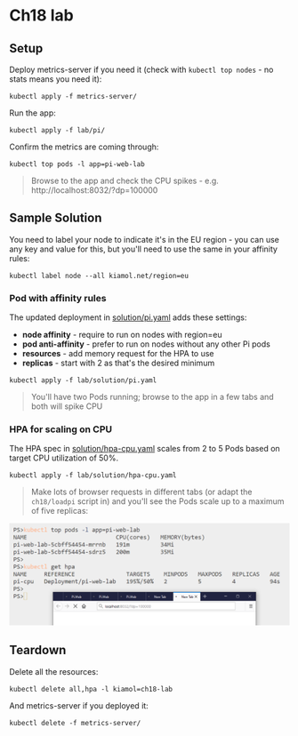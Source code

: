 # Ch18 lab

## Setup

Deploy metrics-server if you need it (check with `kubectl top nodes` - no stats means you need it):

```
kubectl apply -f metrics-server/
```

Run the app:

```
kubectl apply -f lab/pi/
```

Confirm the metrics are coming through:

```
kubectl top pods -l app=pi-web-lab
```

> Browse to the app and check the CPU spikes - e.g. http://localhost:8032/?dp=100000

## Sample Solution

You need to label your node to indicate it's in the EU region - you can use any key and value for this, but you'll need to use the same in your affinity rules:

```
kubectl label node --all kiamol.net/region=eu
```

### Pod with affinity rules 

The updated deployment in [solution/pi.yaml](./solution/pi.yaml) adds these settings:

- **node affinity** - require to run on nodes with region=eu
- **pod anti-affinity** - prefer to run on nodes without any other Pi pods
- **resources** - add memory request for the HPA to use
- **replicas** - start with 2 as that's the desired minimum

```
kubectl apply -f lab/solution/pi.yaml
```

> You'll have two Pods running; browse to the app in a few tabs and both will spike CPU

### HPA for scaling on CPU

The HPA spec in [solution/hpa-cpu.yaml](./solution/hpa-cpu.yaml) scales from 2 to 5 Pods based on target CPU utilization of 50%.

```
kubectl apply -f lab/solution/hpa-cpu.yaml
```

> Make lots of browser requests in different tabs (or adapt the `ch18/loadpi` script in) and you'll see the Pods scale up to a maximum of five replicas:

![Horizontal pod autoscaling in action](./solution/hpa.png)


## Teardown

Delete all the resources:

```
kubectl delete all,hpa -l kiamol=ch18-lab
```

And metrics-server if you deployed it:

```
kubectl delete -f metrics-server/
```